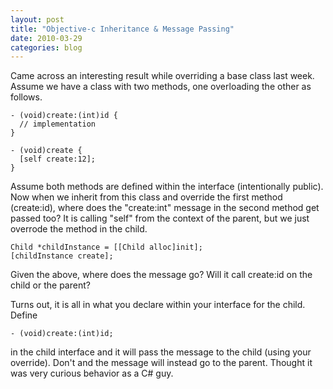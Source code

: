 ```yaml
---
layout: post
title: "Objective-c Inheritance & Message Passing"
date: 2010-03-29
categories: blog
---
```


Came across an interesting result while overriding a base class last week. Assume we have a class with two methods, one overloading the other as follows.

```
- (void)create:(int)id {
  // implementation
}

- (void)create {
  [self create:12];
}
```

Assume both methods are defined within the interface (intentionally public). Now when we&nbsp;inherit&nbsp;from this class and override the first method (create:id), where does the "create:int" message in the second method get passed too? It is calling "self" from the context of the parent, but we just overrode the method in the child.

```
Child *childInstance = [[Child alloc]init];
[childInstance create];
```

Given the above, where does the message go? Will it call create:id on the child or the parent?

Turns out, it is all in what you declare within your interface for the child. Define

```
- (void)create:(int)id;
```

in the child interface and it will pass the message to the child (using your override). Don't and the message will instead go to the parent. Thought it was very curious behavior as a C# guy.</div>
